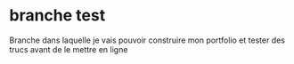 # branche test
 Branche dans laquelle je vais pouvoir construire mon portfolio et tester des trucs avant de le mettre en ligne 
